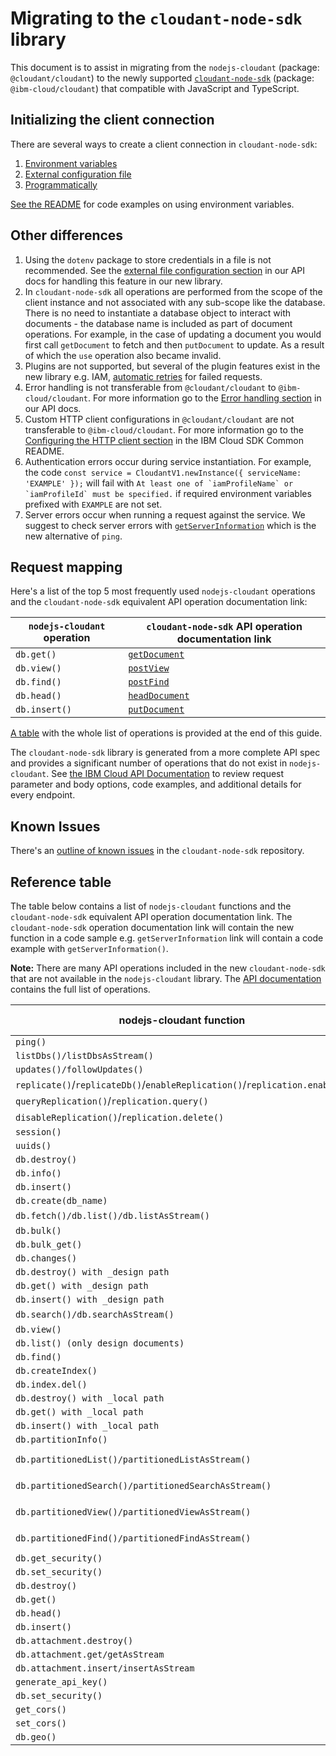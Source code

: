 # Migrating to the `cloudant-node-sdk` library
This document is to assist in migrating from the `nodejs-cloudant` (package: `@cloudant/cloudant`) to the newly supported [`cloudant-node-sdk`](https://github.com/IBM/cloudant-node-sdk) (package: `@ibm-cloud/cloudant`) that compatible with JavaScript and TypeScript.

## Initializing the client connection
There are several ways to create a client connection in `cloudant-node-sdk`:
1. [Environment variables](https://github.com/IBM/cloudant-node-sdk#authentication-with-environment-variables)
2. [External configuration file](https://github.com/IBM/cloudant-node-sdk#authentication-with-external-configuration)
3. [Programmatically](https://github.com/IBM/cloudant-node-sdk#programmatic-authentication)

[See the README](https://github.com/IBM/cloudant-node-sdk#code-examples) for code examples on using environment variables.

## Other differences
1. Using the `dotenv` package to store credentials in a file is not recommended. See the [external file configuration section](https://github.com/IBM/cloudant-node-sdk#authentication-with-external-configuration) in our API docs for handling this feature in our new library.
1.  In `cloudant-node-sdk` all operations are performed from the scope of the client instance and
    not associated with any sub-scope like the database. There is no need to instantiate a
    database object to interact with documents - the database name is included as part of
    document operations. For example, in the case of updating a document you would first call
    `getDocument` to fetch and then `putDocument` to update. As a result of which the `use`
    operation also became invalid.
1. Plugins are not supported, but several of the plugin features exist in the new library e.g. IAM, [automatic retries](https://github.com/IBM/ibm-cloud-sdk-common/#automatic-retries) for failed requests.
1. Error handling is not transferable from `@cloudant/cloudant` to `@ibm-cloud/cloudant`. For more information go to the [Error handling section](https://cloud.ibm.com/apidocs/cloudant?code=node#error-handling) in our API docs.
1. Custom HTTP client configurations in `@cloudant/cloudant` are not transferable to
   `@ibm-cloud/cloudant`. For more information go to the
   [Configuring the HTTP client section](https://github.com/IBM/ibm-cloud-sdk-common/#configuring-the-http-client)
   in the IBM Cloud SDK Common README.
1. Authentication errors occur during service instantiation. For example, the code `const
   service = CloudantV1.newInstance({ serviceName: 'EXAMPLE' });` will fail with `` At least one
   of `iamProfileName` or `iamProfileId` must be specified. `` if required environment variables
   prefixed with `EXAMPLE` are not set.
1. Server errors occur when running a request against the service. We suggest to
   check server errors with
   [`getServerInformation`](https://cloud.ibm.com/apidocs/cloudant?code=node#getserverinformation)
   which is the new alternative of `ping`.

## Request mapping
Here's a list of the top 5 most frequently used `nodejs-cloudant` operations and the `cloudant-node-sdk` equivalent API operation documentation link:

| `nodejs-cloudant` operation | `cloudant-node-sdk` API operation documentation link |
|-----------------------------|---------------------------------|
|`db.get()`                   |[`getDocument`](https://cloud.ibm.com/apidocs/cloudant?code=node#getdocument)|
|`db.view()`                  |[`postView`](https://cloud.ibm.com/apidocs/cloudant?code=node#postview)|
|`db.find()`                  |[`postFind`](https://cloud.ibm.com/apidocs/cloudant?code=node#postfind)|
|`db.head()`                  |[`headDocument`](https://cloud.ibm.com/apidocs/cloudant?code=node#headdocument)|
|`db.insert()`                |[`putDocument`](https://cloud.ibm.com/apidocs/cloudant?code=node#putdocument)|

[A table](#reference-table) with the whole list of operations is provided at the end of this guide.

The `cloudant-node-sdk` library is generated from a more complete API spec and provides a significant number of operations that do not exist in `nodejs-cloudant`. See [the IBM Cloud API Documentation](https://cloud.ibm.com/apidocs/cloudant) to review request parameter and body options, code examples, and additional details for every endpoint.

## Known Issues
There's an [outline of known issues](https://github.com/IBM/cloudant-node-sdk/blob/master/KNOWN_ISSUES.md) in the `cloudant-node-sdk` repository.

## Reference table
The table below contains a list of `nodejs-cloudant` functions and the `cloudant-node-sdk` equivalent API operation documentation link.  The `cloudant-node-sdk` operation documentation link will contain the new function in a code sample e.g. `getServerInformation` link will contain a code example with `getServerInformation()`.

**Note:** There are many API operations included in the new `cloudant-node-sdk` that are not available in the `nodejs-cloudant` library. The [API documentation](https://cloud.ibm.com/apidocs/cloudant?code=node) contains the full list of operations.

|nodejs-cloudant function | cloudant-node-sdk function reference |
|-------------------------|--------------------------------------|
|`ping()`|[`getServerInformation`](https://cloud.ibm.com/apidocs/cloudant?code=node#getserverinformation)|
|`listDbs()/listDbsAsStream()`|[`getAllDbs`](https://cloud.ibm.com/apidocs/cloudant?code=node#getalldbs)|
|`updates()/followUpdates()`|[`getDbUpdates`](https://cloud.ibm.com/apidocs/cloudant?code=node#getdbupdates)|
|`replicate()`/`replicateDb()`/`enableReplication()`/`replication.enable()`|[`putReplicationDocument`](https://cloud.ibm.com/apidocs/cloudant?code=node#putreplicationdocument)|
|`queryReplication()`/`replication.query()`|[`getSchedulerDocument`](https://cloud.ibm.com/apidocs/cloudant?code=node#getschedulerdocument)|
|`disableReplication()`/`replication.delete()`|[`deleteReplicationDocument`](https://cloud.ibm.com/apidocs/cloudant?code=node#deletereplicationdocument)|
|`session()`|[`getSessionInformation`](https://cloud.ibm.com/apidocs/cloudant?code=node#getsessioninformation)|
|`uuids()`|[`getUuids`](https://cloud.ibm.com/apidocs/cloudant?code=node#getuuids)|
|`db.destroy()`|[`deleteDatabase`](https://cloud.ibm.com/apidocs/cloudant?code=node#deletedatabase)|
|`db.info()`|[`getDatabaseInformation`](https://cloud.ibm.com/apidocs/cloudant?code=node#getdatabaseinformation)|
|`db.insert()`|[`postDocument`](https://cloud.ibm.com/apidocs/cloudant?code=node#postdocument)|
|`db.create(db_name)`|[`putDatabase`](https://cloud.ibm.com/apidocs/cloudant?code=node#putdatabase)|
|`db.fetch()/db.list()/db.listAsStream()`|[`postAllDocs`, `postAllDocsAsStream`](https://cloud.ibm.com/apidocs/cloudant?code=node#postalldocs)|
|`db.bulk()`|[`postBulkDocs`](https://cloud.ibm.com/apidocs/cloudant?code=node#postbulkdocs)|
|`db.bulk_get()`|[`postBulkGet`](https://cloud.ibm.com/apidocs/cloudant?code=node#postbulkget)|
|`db.changes()`|[`postChanges`](https://cloud.ibm.com/apidocs/cloudant?code=node#postchanges-databases)|
|`db.destroy() with _design path`|[`deleteDesignDocument`](https://cloud.ibm.com/apidocs/cloudant?code=node#deletedesigndocument)|
|`db.get() with _design path`|[`getDesignDocument`](https://cloud.ibm.com/apidocs/cloudant?code=node#getdesigndocument)|
|`db.insert() with _design path`|[`putDesignDocument`](https://cloud.ibm.com/apidocs/cloudant?code=node#putdesigndocument)|
|`db.search()/db.searchAsStream()`|[`postSearch`, `postSearchAsStream`](https://cloud.ibm.com/apidocs/cloudant?code=node#postsearch)|
|`db.view()`|[`postView`](https://cloud.ibm.com/apidocs/cloudant?code=node#postview)|
|`db.list() (only design documents)`|[`postDesignDocs`](https://cloud.ibm.com/apidocs/cloudant?code=node#postdesigndocs)|
|`db.find()`|[`postFind`](https://cloud.ibm.com/apidocs/cloudant?code=node#postfind)|
|`db.createIndex()`|[`postIndex`](https://cloud.ibm.com/apidocs/cloudant?code=node#postindex)|
|`db.index.del()`|[`deleteIndex`](https://cloud.ibm.com/apidocs/cloudant?code=node#deleteindex)|
|`db.destroy() with _local path`|[`deleteLocalDocument`](https://cloud.ibm.com/apidocs/cloudant?code=node#deletelocaldocument)|
|`db.get() with _local path`|[`getLocalDocument`](https://cloud.ibm.com/apidocs/cloudant?code=node#getlocaldocument)|
|`db.insert() with _local path`|[`putLocalDocument`](https://cloud.ibm.com/apidocs/cloudant?code=node#putlocaldocument)|
|`db.partitionInfo()`|[`getPartitionInformation`](https://cloud.ibm.com/apidocs/cloudant?code=node#getpartitioninformation)|
|`db.partitionedList()/partitionedListAsStream()`|[`postPartitionAllDocs`, `postPartitionAllDocsAsStream`](https://cloud.ibm.com/apidocs/cloudant?code=node#postpartitionalldocs)|
|`db.partitionedSearch()/partitionedSearchAsStream()`|[`postPartitionSearch`, `postPartitionSearchAsStream`](https://cloud.ibm.com/apidocs/cloudant?code=node#postpartitionsearch)|
|`db.partitionedView()/partitionedViewAsStream()`|[`postPartitionView`, `postPartitionViewAsStream`](https://cloud.ibm.com/apidocs/cloudant?code=node#postpartitionview)|
|`db.partitionedFind()/partitionedFindAsStream()`|[`postPartitionFind`, `postPartitionFindAsStream`](https://cloud.ibm.com/apidocs/cloudant?code=node#postpartitionfind-queries)|
|`db.get_security()`|[`getSecurity`](https://cloud.ibm.com/apidocs/cloudant?code=node#getsecurity)|
|`db.set_security()`|[`putSecurity`](https://cloud.ibm.com/apidocs/cloudant?code=node#putsecurity)|
|`db.destroy()`|[`deleteDocument`](https://cloud.ibm.com/apidocs/cloudant?code=node#deletedocument)|
|`db.get()`|[`getDocument`](https://cloud.ibm.com/apidocs/cloudant?code=node#getdocument)|
|`db.head()`|[`headDocument`](https://cloud.ibm.com/apidocs/cloudant?code=node#headdocument)|
|`db.insert()`|[`putDocument`](https://cloud.ibm.com/apidocs/cloudant?code=node#putdocument)|
|`db.attachment.destroy()`|[`deleteAttachment`](https://cloud.ibm.com/apidocs/cloudant?code=node#deleteattachment)|
|`db.attachment.get/getAsStream`|[`getAttachment`](https://cloud.ibm.com/apidocs/cloudant?code=node#getattachment)|
|`db.attachment.insert/insertAsStream`|[`putAttachment`](https://cloud.ibm.com/apidocs/cloudant?code=node#putattachment)|
|`generate_api_key()`|[`postApiKeys`](https://cloud.ibm.com/apidocs/cloudant?code=node#postapikeys)|
|`db.set_security()`|[`putCloudantSecurityConfiguration`](https://cloud.ibm.com/apidocs/cloudant?code=node#putcloudantsecurity)|
|`get_cors()`|[`getCorsInformation`](https://cloud.ibm.com/apidocs/cloudant?code=node#getcorsinformation)|
|`set_cors()`|[`putCorsConfiguration`](https://cloud.ibm.com/apidocs/cloudant?code=node#putcorsconfiguration)|
|`db.geo()`|[`getGeo`](https://cloud.ibm.com/apidocs/cloudant?code=node#getgeo)|
